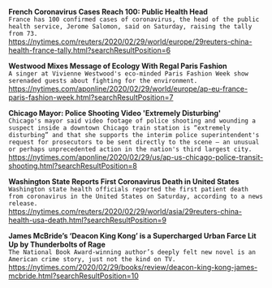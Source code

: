 **French Coronavirus Cases Reach 100: Public Health Head**\
`France has 100 confirmed cases of coronavirus, the head of the public health service, Jerome Salomon, said on Saturday, raising the tally from 73.`\
https://nytimes.com/reuters/2020/02/29/world/europe/29reuters-china-health-france-tally.html?searchResultPosition=6

**Westwood Mixes Message of Ecology With Regal Paris Fashion**\
`A singer at Vivienne Westwood's eco-minded Paris Fashion Week show serenaded guests about fighting for the environment.`\
https://nytimes.com/aponline/2020/02/29/world/europe/ap-eu-france-paris-fashion-week.html?searchResultPosition=7

**Chicago Mayor: Police Shooting Video 'Extremely Disturbing'**\
`Chicago's mayor said video footage of police shooting and wounding a suspect inside a downtown Chicago train station is “extremely disturbing” and that she supports the interim police superintendent's request for prosecutors to be sent directly to the scene — an unusual or perhaps unprecedented action in the nation's third largest city.`\
https://nytimes.com/aponline/2020/02/29/us/ap-us-chicago-police-transit-shooting.html?searchResultPosition=8

**Washington State Reports First Coronavirus Death in United States**\
`Washington state health officials reported the first patient death from coronavirus in the United States on Saturday, according to a news release.  `\
https://nytimes.com/reuters/2020/02/29/world/asia/29reuters-china-health-usa-death.html?searchResultPosition=9

**James McBride’s ‘Deacon King Kong’ is a Supercharged Urban Farce Lit Up by Thunderbolts of Rage**\
`The National Book Award-winning author’s deeply felt new novel is an American crime story, just not the kind on TV.`\
https://nytimes.com/2020/02/29/books/review/deacon-king-kong-james-mcbride.html?searchResultPosition=10

